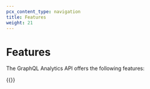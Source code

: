 ```yaml
---
pcx_content_type: navigation
title: Features
weight: 21
---
```


# Features

The GraphQL Analytics API offers the following features:

{{<directory-listing>}}
